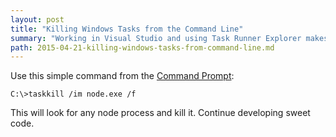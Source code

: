 ```yaml
---
layout: post
title: "Killing Windows Tasks from the Command Line"
summary: "Working in Visual Studio and using Task Runner Explorer makes running gulp tasks within the IDE super convenient. But when Visual Studio crashes (all too often) and your watch task is still running in the background, you need a way to stop the process so you can start it again or run other gulp tasks."
path: 2015-04-21-killing-windows-tasks-from-command-line.md
---
```


Use this simple command from the [Command Prompt](http://en.wikipedia.org/wiki/Cmd.exe):

```
C:\>taskkill /im node.exe /f
```

This will look for any node process and kill it. Continue developing sweet code.
